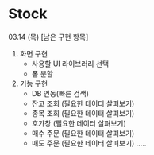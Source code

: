 # Stock

03.14 (목)
[남은 구현 항목]
1. 화면 구현
   - 사용할 UI 라이브러리 선택
   - 폼 분할
2. 기능 구현
   - DB 연동(빠른 검색)
   - 잔고 조회 (필요한 데이터 살펴보기)
   - 종목 조회 (필요한 데이터 살펴보기)
   - 호가창    (필요한 데이터 살펴보기)
   - 매수 주문 (필요한 데이터 살펴보기)
   - 매도 주문 (필요한 데이터 살펴보기)
   .....
  
